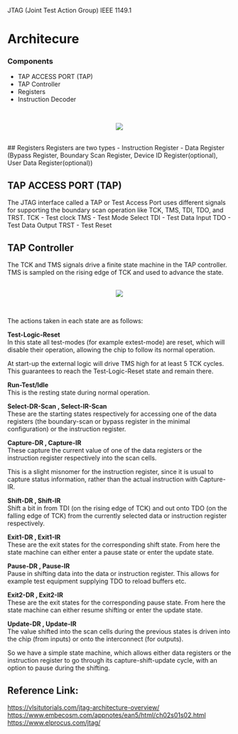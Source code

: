 JTAG (Joint Test Action Group) IEEE 1149.1<br />
# Architecure<br />
### Components
- TAP ACCESS PORT (TAP)
- TAP Controller
- Registers
- Instruction Decoder
<br />
<p align="center">
<img src="https://github.com/MuntasirBabul/DFT/assets/100906324/7a26ebcd-52c5-44cd-b2ba-3532f355eb24" />
</p>
<br />
## Registers
Registers are two types
- Instruction Register
- Data Register (Bypass Register, Boundary Scan Register, Device ID Register(optional), User Data Register(optional))

## TAP ACCESS PORT (TAP)
The JTAG interface called a TAP or Test Access Port uses different signals for supporting the boundary scan operation like TCK, TMS, TDI, TDO, and TRST.
TCK - Test clock
TMS - Test Mode Select
TDI - Test Data Input
TDO - Test Data Output
TRST - Test Reset

## TAP Controller
The TCK and TMS signals drive a finite state machine in the TAP controller. TMS is sampled on the rising edge of TCK and used to advance the state.
<br />
<br />
<p align="center">
<img src="https://github.com/MuntasirBabul/DFT/assets/100906324/6f9d52a3-523f-4b61-b32b-ae8e4b3c0126" />
</p>
<br />

The actions taken in each state are as follows:

**Test-Logic-Reset**<br />
In this state all test-modes (for example extest-mode) are reset, which will disable their operation, allowing the chip to follow its normal operation.

At start-up the external logic will drive TMS high for at least 5 TCK cycles. This guarantees to reach the Test-Logic-Reset state and remain there.

**Run-Test/Idle**<br />
This is the resting state during normal operation.

**Select-DR-Scan , Select-IR-Scan**<br />
These are the starting states respectively for accessing one of the data registers (the boundary-scan or bypass register in the minimal configuration) or the instruction register.

**Capture-DR , Capture-IR**<br />
These capture the current value of one of the data registers or the instruction register respectively into the scan cells.

This is a slight misnomer for the instruction register, since it is usual to capture status information, rather than the actual instruction with Capture-IR.

**Shift-DR , Shift-IR**<br />
Shift a bit in from TDI (on the rising edge of TCK) and out onto TDO (on the falling edge of TCK) from the currently selected data or instruction register respectively.

**Exit1-DR , Exit1-IR**<br />
These are the exit states for the corresponding shift state. From here the state machine can either enter a pause state or enter the update state.

**Pause-DR , Pause-IR**<br />
Pause in shifting data into the data or instruction register. This allows for example test equipment supplying TDO to reload buffers etc.

**Exit2-DR , Exit2-IR**<br />
These are the exit states for the corresponding pause state. From here the state machine can either resume shifting or enter the update state.

**Update-DR , Update-IR**<br />
The value shifted into the scan cells during the previous states is driven into the chip (from inputs) or onto the interconnect (for outputs).

So we have a simple state machine, which allows either data registers or the instruction register to go through its capture-shift-update cycle, with an option to pause during the shifting.
 
## Reference Link:
https://vlsitutorials.com/jtag-architecture-overview/ <br />
https://www.embecosm.com/appnotes/ean5/html/ch02s01s02.html <br />
https://www.elprocus.com/jtag/ <br />
